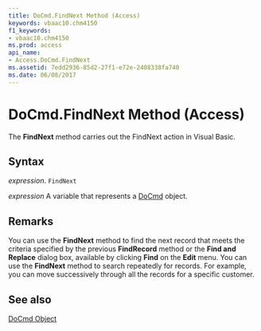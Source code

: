 ```yaml
---
title: DoCmd.FindNext Method (Access)
keywords: vbaac10.chm4150
f1_keywords:
- vbaac10.chm4150
ms.prod: access
api_name:
- Access.DoCmd.FindNext
ms.assetid: 7edd2936-85d2-27f1-e72e-2408338fa740
ms.date: 06/08/2017
---
```



# DoCmd.FindNext Method (Access)

The  **FindNext** method carries out the FindNext action in Visual Basic.


## Syntax

 _expression_. `FindNext`

 _expression_ A variable that represents a [DoCmd](Access.DoCmd.md) object.


## Remarks

You can use the  **FindNext** method to find the next record that meets the criteria specified by the previous **FindRecord** method or the **Find and Replace** dialog box, available by clicking **Find** on the **Edit** menu. You can use the **FindNext** method to search repeatedly for records. For example, you can move successively through all the records for a specific customer.


## See also


[DoCmd Object](Access.DoCmd.md)


